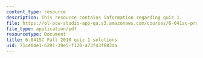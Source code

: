 ```yaml
---
content_type: resource
description: This resource contains information regarding quiz 1.
file: https://ol-ocw-studio-app-qa.s3.amazonaws.com/courses/6-041sc-probabilistic-systems-analysis-and-applied-probability-fall-2013/71ce04e1629139e5f120a73f43f683da_MIT6_041SCF13_quiz01_sol.pdf
file_type: application/pdf
resourcetype: Document
title: 6.041SC Fall 2010 quiz 1 solutions
uid: 71ce04e1-6291-39e5-f120-a73f43f683da
---
```

